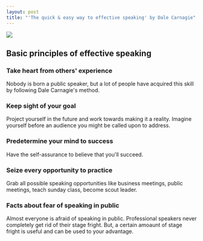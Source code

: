 ```yaml
---
layout: post
title: "'The quick & easy way to effective speaking' by Dale Carnagie"
---
```


<a target="_blank"  href="https://www.amazon.in/gp/product/9386108704/ref=as_li_tl?ie=UTF8&camp=3638&creative=24630&creativeASIN=9386108704&linkCode=as2&tag=alhaad-21&linkId=919336c86c16db662e2dfb251da47421"><img border="0" src="//ws-in.amazon-adsystem.com/widgets/q?_encoding=UTF8&MarketPlace=IN&ASIN=9386108704&ServiceVersion=20070822&ID=AsinImage&WS=1&Format=_SL160_&tag=alhaad-21" ></a><img src="//ir-in.amazon-adsystem.com/e/ir?t=alhaad-21&l=am2&o=31&a=9386108704" width="1" height="1" border="0" alt="" style="border:none !important; margin:0px !important;" />

## Basic principles of effective speaking

### Take heart from others' experience

Nobody is born a public speaker, but a lot of people have acquired this skill by
following Dale Carnagie's method.

### Keep sight of your goal

Project yourself in the future and work towards making it a reality. Imagine
yourself before an audience you might be called upon to address.

### Predetermine your mind to success

Have the self-assurance to believe that you'll succeed.

### Seize every opportunity to practice

Grab all possible speaking opportunities like business meetings, public
meetings, teach sunday class, become scout leader.

### Facts about fear of speaking in public

Almost everyone is afraid of speaking in public. Professional speakers never
completely get rid of their stage fright. But, a certain amoaunt of stage fright
is useful and can be used to your advantage.
